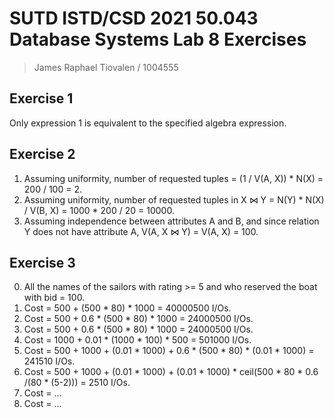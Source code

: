 # SUTD ISTD/CSD 2021 50.043 Database Systems Lab 8 Exercises

> James Raphael Tiovalen / 1004555

## Exercise 1

Only expression 1 is equivalent to the specified algebra expression.

## Exercise 2

1. Assuming uniformity, number of requested tuples = (1 / V(A, X)) * N(X) = 200 / 100 = 2.
2. Assuming uniformity, number of requested tuples in X ⋈ Y = N(Y) * N(X) / V(B, X) = 1000 * 200 / 20 = 10000.
3. Assuming independence between attributes A and B, and since relation Y does not have attribute A, V(A, X ⋈ Y) = V(A, X) = 100.

## Exercise 3

0. All the names of the sailors with rating >= 5 and who reserved the boat with bid = 100.
1. Cost = 500 + (500 * 80) * 1000 = 40000500 I/Os.
2. Cost = 500 + 0.6 * (500 * 80) * 1000 = 24000500 I/Os.
3. Cost = 500 + 0.6 * (500 * 80) * 1000 = 24000500 I/Os.
4. Cost = 1000 + 0.01 * (1000 * 100) * 500 = 501000 I/Os.
5. Cost = 500 + 1000 + (0.01 * 1000) + 0.6 * (500 * 80) * (0.01 * 1000) = 241510 I/Os.
6. Cost = 500 + 1000 + (0.01 * 1000) + (0.01 * 1000) * ceil(500 * 80 * 0.6 /(80 * (5-2))) = 2510 I/Os.
7. Cost = ...
8. Cost = ...

